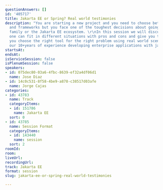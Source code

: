 ```yaml
---
questionAnswers: []
id: '405717'
title: Jakarta EE or Spring? Real world testimonies
description: "You are starting a new project and you need to choose between languages
  and frameworks but you face one of the toughest decisions about going with the Spring
  family or the Jakarta EE ecosystem. \r\nIn this session we will discuss how each
  one can fit in different situations with pros and cons and give you tips to help
  you choose the right tool for the right problem using real world scenarios from
  our 10+years of experience developing enterprise applications with java. "
startsAt: 
endsAt: 
isServiceSession: false
isPlenumSession: false
speakers:
- id: 075dec80-03a6-4fbc-8639-ef32a4df06d1
  name: Jose Diaz
- id: 14c0c531-8f58-4be9-a878-c38517d03afe
  name: Jorge Cajas
categories:
- id: 43783
  name: Track
  categoryItems:
  - id: 151786
    name: Jakarta EE
  sort: 0
- id: 43785
  name: Session Format
  categoryItems:
  - id: 143440
    name: session
  sort: 2
roomId: 
room: 
liveUrl: 
recordingUrl: 
track: Jakarta EE
format: session
slug: jakarta-ee-or-spring-real-world-testimonies

---
```

